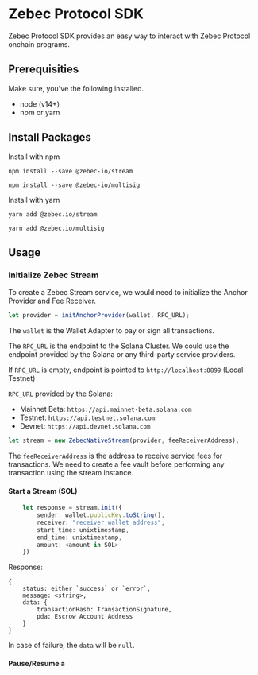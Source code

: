 # Zebec Protocol SDK
Zebec Protocol SDK provides an easy way to interact with Zebec Protocol onchain programs.

## Prerequisities

Make sure, you've the following installed.
- node (v14+)
- npm or yarn


## Install Packages

Install with npm

```
npm install --save @zebec-io/stream
```

```
npm install --save @zebec-io/multisig
```

Install with yarn

```
yarn add @zebec.io/stream
```
```
yarn add @zebec.io/multisig
```

## Usage

### Initialize Zebec Stream

To create a Zebec Stream service, we would need to initialize the Anchor Provider and Fee Receiver.

```typescript
let provider = initAnchorProvider(wallet, RPC_URL);
```

The `wallet` is the Wallet Adapter to pay or sign all transactions.

The `RPC_URL` is the endpoint to the Solana Cluster. We could use the endpoint provided by the Solana or any third-party service providers. 

If `RPC_URL` is empty, endpoint is pointed to `http://localhost:8899` (Local Testnet)

`RPC_URL` provided by the Solana: 

- Mainnet Beta: `https://api.mainnet-beta.solana.com`
- Testnet: `https://api.testnet.solana.com`
- Devnet: `https://api.devnet.solana.com`

```typescript
let stream = new ZebecNativeStream(provider, feeReceiverAddress);
```

The `feeReceiverAddress` is the address to receive service fees for transactions. We need to create a fee vault before performing any transaction using the stream instance. 

#### Start a Stream (SOL)
```typescript
    let response = stream.init({
        sender: wallet.publicKey.toString(),
        receiver: "receiver_wallet_address",
        start_time: unixtimestamp,
        end_time: unixtimestamp,
        amount: <amount in SOL>
    })
```
Response:
```
{
    status: either `success` or `error`,
    message: <string>,
    data: {
        transactionHash: TransactionSignature,
        pda: Escrow Account Address
    }
}
```
In case of failure, the `data` will be `null`.


#### Pause/Resume a 
